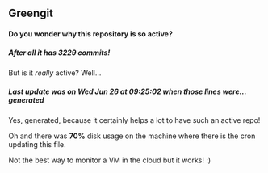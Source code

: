 ## Greengit

#### Do you wonder why this repository is so active?

##### After all it has 3229 commits!

But is it *really* active? Well...

##### Last update was on Wed Jun 26 at 09:25:02 when those lines were... generated

Yes, generated, because it certainly helps a lot to have such an active repo!

Oh and there was **70%** disk usage on the machine
where there is the cron updating this file.

Not the best way to monitor a VM in the cloud but it works! :)
